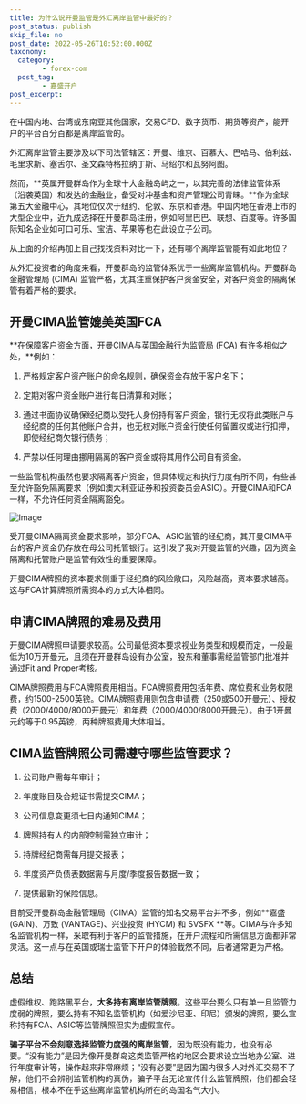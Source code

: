 ```yaml
---
title: 为什么说开曼监管是外汇离岸监管中最好的？
post_status: publish
skip_file: no
post_date: 2022-05-26T10:52:00.000Z
taxonomy:
  category:
        - forex-com
  post_tag:
        - 嘉盛开户
post_excerpt: 
---
```

在中国内地、台湾或东南亚其他国家，交易CFD、数字货币、期货等资产，能开户的平台百分百都是离岸监管的。

外汇离岸监管主要涉及以下司法管辖区：开曼、维京、百慕大、巴哈马、伯利兹、毛里求斯、塞舌尔、圣文森特格拉纳丁斯、马绍尔和瓦努阿图。

然而，**英属开曼群岛作为全球十大金融岛屿之一，以其完善的法律监管体系（沿袭英国）和发达的金融业，备受对冲基金和资产管理公司青睐。**作为全球第五大金融中心，其地位仅次于纽约、伦敦、东京和香港。中国内地在香港上市的大型企业中，近九成选择在开曼群岛注册，例如阿里巴巴、联想、百度等。许多国际知名企业如可口可乐、宝洁、苹果等也在此设立子公司。

从上面的介绍再加上自己找找资料对比一下，还有哪个离岸监管能有如此地位？

从外汇投资者的角度来看，开曼群岛的监管体系优于一些离岸监管机构。开曼群岛金融管理局 (CIMA) 监管严格，尤其注重保护客户资金安全，对客户资金的隔离保管有着严格的要求。

## 开曼CIMA监管媲美英国FCA

**在保障客户资金方面，开曼CIMA与英国金融行为监管局 (FCA) 有许多相似之处，**例如：

1. 严格规定客户资产账户的命名规则，确保资金存放于客户名下；

1. 定期对客户资金账户进行每日清算和对账；

1. 通过书面协议确保经纪商以受托人身份持有客户资金，银行无权将此类账户与经纪商的任何其他账户合并，也无权对账户资金行使任何留置权或进行扣押，即使经纪商欠银行债务；

1. 严禁以任何理由挪用隔离的客户资金或将其用作公司自有资金。

一些监管机构虽然也要求隔离客户资金，但具体规定和执行力度有所不同，有些甚至允许豁免隔离要求（例如澳大利亚证券和投资委员会ASIC）。开曼CIMA和FCA一样，不允许任何资金隔离豁免。

![Image](https://prod-files-secure.s3.us-west-2.amazonaws.com/39ed1227-6d7d-4570-be36-9ccd4a2c4241/bd849744-3fcb-4a37-8312-357962c8f065/image.png?X-Amz-Algorithm=AWS4-HMAC-SHA256&X-Amz-Content-Sha256=UNSIGNED-PAYLOAD&X-Amz-Credential=ASIAZI2LB4663GBOVQHO%2F20250624%2Fus-west-2%2Fs3%2Faws4_request&X-Amz-Date=20250624T161417Z&X-Amz-Expires=3600&X-Amz-Security-Token=IQoJb3JpZ2luX2VjEDcaCXVzLXdlc3QtMiJIMEYCIQDFmPstswEe4VkNgC0FUmG9gAUn6WN4Oe5gyGWcKpfFIAIhAJjcCtg1sUz3AhRjdEfUMaUpXdFYFNts19Or7rfohQmOKv8DCDAQABoMNjM3NDIzMTgzODA1Igxv%2FRt1aetvmRR50tcq3AOTXbBiZQXDgpSWiNHjmUAAGDvcuSEXr38xG0lOKMxKhTLYfsZfMmgRxts1N%2F0D%2BY%2BO5wPNdXMNx65PLPf8gdqU1HyQhIpHnRnFyhYURYAPExMe2zpDX2km%2BmIQiyM4HAnAdGEDRzRq3D5qT%2FzkWXge7F1EuUYOlDBOYOEz48JxAm8Z451LVqj8Dyilk9IlR2X3KlzXSd59taYfV4hajzS4RjThX2C33WpUJ5dc03RNF7hqyqHcwVgSNKheKnYy71SHuaJwwO5CP2FYMnKiOOG8oAGxlcyQuHKnmSXrie5i%2B%2BZnIYtAqTOPrDU1devt5gJBP5F%2F2%2FjCn2GugVDbIc9Th4W288BjWTfsbbdHFnq%2FZxYE4w06KOT0nygBqjhRSQ6%2FmEDo9n%2BQeyrLgACAEkEt7NFlZzogs%2BKtfSF7WqNZP3xr4QWmeweENBBHQKqEurl6AOQ2uvwviRILD909%2FrGAG6JZLIhpdCtKAEmAMtgUS92VyIicitC8KxiBuOpSchz3v3zwyChH00FXVoWAr73nC9Gim1A5GRlXPjZczrmR5Q%2FeqEvsQf%2FvPXsCXJDuS2hMIfC3W3X97xChbQMapd8HBaLzgmk8We%2FHLxKU2QSrI26mtbGbZVu5YUxHvTDQ8OrCBjqkAU5euvg%2BhuvkPMPQDkohpQh26dhngXfAQKCF3KD6o3fTQpVXOwmNl8XGelyePLTvX49x9hXXDaV2MDcxl1tlygSuqnDqHQWYNYDcAIvc3DFMPE3e3v9FcQvkbi66Uvynf7VNgkG2ljXnJhKVxmbmH%2BGp1mvWOaW4BBHziEi%2BOJvOxR08zTdZiAntu167x8mFuKekuLNo2KFU7S0zWbZYBbrwp7TN&X-Amz-Signature=68945596b3f8b8de022bf0d592d56d79123d335ab0f6fac64a8e129516a66874&X-Amz-SignedHeaders=host&x-amz-checksum-mode=ENABLED&x-id=GetObject)

受开曼CIMA隔离资金要求影响，部分FCA、ASIC监管的经纪商，其开曼CIMA平台的客户资金仍存放在母公司托管银行。这引发了我对开曼监管的兴趣，因为资金隔离和托管账户是监管有效性的重要保障。

开曼CIMA牌照的资本要求侧重于经纪商的风险敞口，风险越高，资本要求越高。这与FCA计算牌照所需资本的方式大体相同。

## **申请CIMA牌照的难易及费用**

开曼CIMA牌照申请要求较高。公司最低资本要求视业务类型和规模而定，一般最低为10万开曼元，且须在开曼群岛设有办公室，股东和董事需经监管部门批准并通过Fit and Proper考核。

CIMA牌照费用与FCA牌照费用相当。FCA牌照费用包括年费、席位费和业务权限费，约1500-2500英镑。CIMA牌照费用则包含申请费（250或500开曼元）、授权费（2000/4000/8000开曼元）和年费（2000/4000/8000开曼元）。由于1开曼元约等于0.95英镑，两种牌照费用大体相当。

## CIMA监管牌照公司需遵守哪些监管要求？

1. 公司账户需每年审计；

1. 年度账目及合规证书需提交CIMA；

1. 公司信息变更须七日内通知CIMA；

1. 牌照持有人的内部控制需独立审计；

1. 持牌经纪商需每月提交报表；

1. 年度资产负债表数据需与月度/季度报告数据一致；

1. 提供最新的保险信息。

目前受开曼群岛金融管理局（CIMA）监管的知名交易平台并不多，例如**嘉盛 (GAIN)、万致 (VANTAGE)、兴业投资 (HYCM) 和 SVSFX **等。CIMA与许多知名监管机构一样，采取有利于客户的监管措施，在开户流程和所需信息方面都非常灵活。这一点与在英国或瑞士监管下开户的体验截然不同，后者通常更为严格。

## 总结

虚假维权、跑路黑平台，**大多持有离岸监管牌照**。这些平台要么只有单一且监管力度弱的牌照，要么持有不知名监管机构（如爱沙尼亚、印尼）颁发的牌照，要么宣称持有FCA、ASIC等监管牌照但实为虚假宣传。

**骗子平台不会刻意选择监管力度强的离岸监管**，因为既没有能力，也没有必要。“没有能力”是因为像开曼群岛这类监管严格的地区会要求设立当地办公室、进行年度审计等，操作起来非常麻烦；“没有必要”是因为国内很多人对外汇交易不了解，他们不会辨别监管机构的真伪，骗子平台无论宣传什么监管牌照，他们都会轻易相信，根本不在乎这些离岸监管机构所在的岛国名气大小。